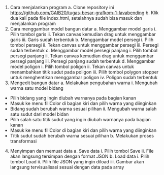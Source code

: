 1. Cara menjalankan program 
a. Clone repository ini 
https://github.com/GAIB20/tugas-besar-grafkom-1-lavabending
b. Klik dua kali pada file index.html, setelahnya sudah bisa masuk dan menjalankan program
2. Cara menggambar model bangun datar 
a. Menggambar model garis 
i. Pilih tombol garis 
ii. Tekan canvas kemudian drag untuk menggambar garis iii. Garis sudah terbentuk
b. Menggambar model persegi 
i. Pilih tombol persegi 
ii. Tekan canvas untuk menggambar persegi iii. Persegi sudah terbentuk
c. Menggambar model persegi panjang
i. Pilih tombol persegi panjang
ii. Tekan canvas kemudian drag untuk menggambar persegi panjang iii. Persegi panjang sudah terbentuk
d. Menggambar model poligon 
i. Pilih tombol poligon 
ii. Tekan canvas untuk menambahkan titik sudut pada poligon 
iii. Pilih tombol polygon stopper untuk menghentikan menggambar poligon
iv. Poligon sudah terbentuk 
3. Mengedit bangun datar 
a. Melakukan pengubahan warna
 i. Mengubah warna satu model bidang 
- Pilih bidang yang ingin diubah warnanya pada bagian kanan
 - Masuk ke menu fillColor di bagian kiri dan pilih warna yang diinginkan
 - Bidang sudah berubah warna sesuai pilihan 
ii. Mengubah warna salah satu sudut dari model bidan 
- Pilih salah satu titik sudut yang ingin diubah warnanya pada bagian kanan
- Masuk ke menu fillColor di bagian kiri dan pilih warna yang diinginkan
- Titik sudut sudah berubah warna sesuai pilihan 
b. Melakukan proses transformasi
4. Menyimpan dan memuat data 
a. Save data
i. Pilih tombol Save 
ii. File akan langsung tersimpan dengan format JSON 
b. Load data 
i. Pilih tombol Load 
ii. Pilih file JSON yang ingin diload 
iii. Gambar akan langsung tervisualisasi sesuai dengan data pada array
